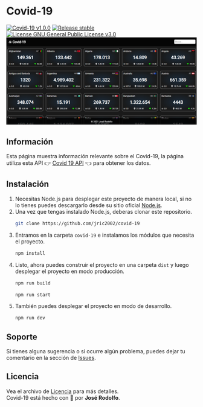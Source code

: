 # Covid-19
[![Covid-19 v1.0.0](https://img.shields.io/badge/Covid--19-v1.0.0-brightgreen)](https://github.com/jric2002/covid-19)
[![Release stable](https://img.shields.io/badge/Release-stable-brightgreen)](https://github.com/jric2002/covid-19)
[![License GNU General Public License v3.0](https://img.shields.io/badge/License-GNU%20General%20Public%20License%20v3.0-blue)](https://github.com/jric2002/covid-19/blob/master/LICENSE)
![Covid-19](https://github.com/jric2002/covid-19/blob/master/.images/covid-19-statistics.png)

## Información
Esta página muestra información relevante sobre el Covid-19, la página utiliza esta API 👉 [Covid 19 API](https://covid19api.com/) 👈 para obtener los datos.

## Instalación
1. Necesitas Node.js para desplegar este proyecto de manera local, si no lo tienes puedes descargarlo desde su sitio oficial [Node.js](https://nodejs.org/es/download/).
2. Una vez que tengas instalado Node.js, deberas clonar este repositorio.
    ```bash
    git clone https://github.com/jric2002/covid-19
    ```
3. Entramos en la carpeta `covid-19` e instalamos los módulos que necesita el proyecto.
    ```bash
    npm install
    ```
4. Listo, ahora puedes construir el proyecto en una carpeta `dist` y luego desplegar el proyecto en modo producción.
    ```bash
    npm run build
    ```
    ```bash
    npm run start
    ```
5. También puedes desplegar el proyecto en modo de desarrollo.
    ```bash
    npm run dev
    ```

## Soporte
Si tienes alguna sugerencia o si ocurre algún problema, puedes dejar tu comentario en la sección de [Issues](https://github.com/jric2002/covid-19/issues).

## Licencia
Vea el archivo de [Licencia](https://github.com/jric2002/covid-19/blob/master/LICENSE) para más detalles.  
Covid-19 está hecho con 💚 por **José Rodolfo**.